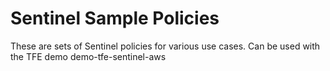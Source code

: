 # Sentinel Sample Policies

These are sets of Sentinel policies for various use cases. Can be used with the TFE demo demo-tfe-sentinel-aws
